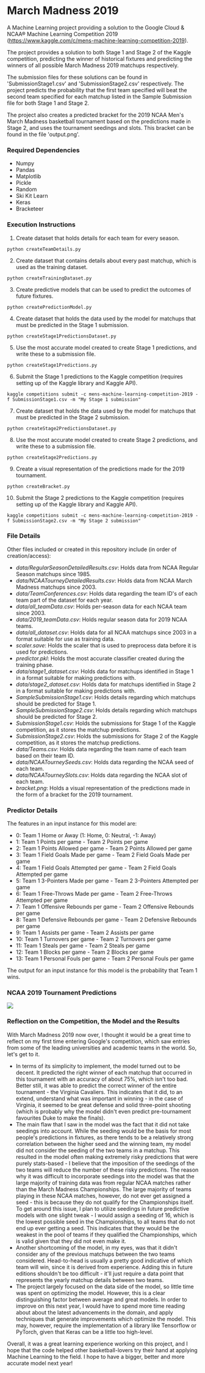 # March Madness 2019
A Machine Learning project providing a solution to the Google Cloud & NCAA® Machine Learning Competition 2019 (https://www.kaggle.com/c/mens-machine-learning-competition-2019).

The project provides a solution to both Stage 1 and Stage 2 of the Kaggle competition, predicting the winner of historical fixtures and predicting the winners of all possible March Madness 2019 matchups respectively. 

The submission files for these solutions can be found in 'SubmissionStage1.csv' and 'SubmissionStage2.csv' respectively. The project predicts the probability that the first team specified will beat the second team specified for each matchup listed in the Sample Submission file for both Stage 1 and Stage 2.

The project also creates a predicted bracket for the 2019 NCAA Men's March Madness basketball tournament based on the predictions made in Stage 2, and uses the tournament seedings and slots. This bracket can be found in the file 'output.png'.


### Required Dependencies
* Numpy
* Pandas
* Matplotlib
* Pickle
* Random
* Ski Kit Learn
* Keras
* Bracketeer


### Execution Instructions
1. Create dataset that holds details for each team for every season.
~~~~
python createTeamDetails.py
~~~~~~~~ 

2. Create dataset that contains details about every past matchup, which is used as the training dataset.
~~~~
python createTrainingDataset.py
~~~~~~~~ 

3. Create predictive models that can be used to predict the outcomes of future fixtures.
~~~~
python createPredictionModel.py
~~~~~~~~ 

4. Create dataset that holds the data used by the model for matchups that must be predicted in the Stage 1 submission.
~~~~
python createStage1PredictionsDataset.py
~~~~~~~~ 

5. Use the most accurate model created to create Stage 1 predictions, and write these to a submission file.
~~~~
python createStage1Predictions.py
~~~~~~~~ 

6. Submit the Stage 1 predictions to the Kaggle competition (requires setting up of the Kaggle library and Kaggle API).
~~~~
kaggle competitions submit -c mens-machine-learning-competition-2019 -f SubmissionStage1.csv -m "My Stage 1 submission"
~~~~~~~~ 

7. Create dataset that holds the data used by the model for matchups that must be predicted in the Stage 2 submission.
~~~~
python createStage2PredictionsDataset.py
~~~~~~~~ 

8. Use the most accurate model created to create Stage 2 predictions, and write these to a submission file.
~~~~
python createStage2Predictions.py
~~~~~~~~ 

9. Create a visual representation of the predictions made for the 2019 tournament.
~~~~
python createBracket.py
~~~~~~~~ 

10. Submit the Stage 2 predictions to the Kaggle competition (requires setting up of the Kaggle library and Kaggle API).
~~~~
kaggle competitions submit -c mens-machine-learning-competition-2019 -f SubmissionStage2.csv -m "My Stage 2 submission"
~~~~~~~~ 


### File Details
Other files included or created in this repository include (in order of creation/access):
* *data/RegularSeasonDetailedResults.csv*: Holds data from NCAA Regular Season matchups since 1985.
* *data/NCAATourneyDetailedResults.csv*: Holds data from NCAA March Madness matchups since 2003.
* *data/TeamConferences.csv*: Holds data regarding the team ID's of each team part of the dataset for each year.
* *data/all_teamData.csv*: Holds per-season data for each NCAA team since 2003.
* *data/2019_teamData.csv*: Holds regular season data for 2019 NCAA teams.
* *data/all_dataset.csv*: Holds data for all NCAA matchups since 2003 in a format suitable for use as training data.
* *scaler.save*: Holds the scaler that is used to preprocess data before it is used for predictions.
* *predictor.pkl*: Holds the most accurate classifier created during the training phase.
* *data/stage1_dataset.csv*: Holds data for matchups identified in Stage 1 in a format suitable for making predictions with.
* *data/stage2_dataset.csv*: Holds data for matchups identified in Stage 2 in a format suitable for making predictions with.
* *SampleSubmissionStage1.csv*: Holds details regarding which matchups should be predicted for Stage 1.
* *SampleSubmissionStage2.csv*: Holds details regarding which matchups should be predicted for Stage 2.
* *SubmissionStage1.csv*: Holds the submissions for Stage 1 of the Kaggle competition, as it stores the matchup predictions.
* *SubmissionStage2.csv*: Holds the submissions for Stage 2 of the Kaggle competition, as it stores the matchup predictions.
* *data/Teams.csv*: Holds data regarding the team name of each team based on their team ID. 
* *data/NCAATourneySeeds.csv*: Holds data regarding the NCAA seed of each team.
* *data/NCAATourneySlots.csv*: Holds data regarding the NCAA slot of each team.
* *bracket.png*: Holds a visual representation of the predictions made in the form of a bracket for the 2019 tournament.


### Predictor Details
The features in an input instance for this model are:	
* 0: Team 1 Home or Away (1: Home, 0: Neutral, -1: Away)
* 1: Team 1 Points per game - Team 2 Points per game
* 2: Team 1 Points Allowed per game - Team 2 Points Allowed per game
* 3: Team 1 Field Goals Made per game - Team 2 Field Goals Made per game
* 4: Team 1 Field Goals Attempted per game - Team 2 Field Goals Attempted per game
* 5: Team 1 3-Pointers Made per game - Team 2 3-Pointers Attempted per game
* 6: Team 1 Free-Throws Made per game - Team 2 Free-Throws Attempted per game
* 7: Team 1 Offensive Rebounds per game - Team 2 Offensive Rebounds per game
* 8: Team 1 Defensive Rebounds per game - Team 2 Defensive Rebounds per game
* 9: Team 1 Assists per game - Team 2 Assists per game
* 10: Team 1 Turnovers per game - Team 2 Turnovers per game
* 11: Team 1 Steals per game - Team 2 Steals per game
* 12: Team 1 Blocks per game - Team 2 Blocks per game
* 13: Team 1 Personal Fouls per game - Team 2 Personal Fouls per game

The output for an input instance for this model is the probability that Team 1 wins.


### NCAA 2019 Tournament Predictions
<img src = "bracket.png"/>


### Reflection on the Competition, the Model and the Results
With March Madness 2019 now over, I thought it would be a great time to reflect on my first time entering Google's competition, which saw entries from some of the leading universities and academic teams in the world. So, let's get to it.
* In terms of its simplicity to implement, the model turned out to be decent. It predicted the right winner of each matchup that occurred in this tournament with an accuracy of about 75%, which isn't too bad. Better still, it was able to predict the correct winner of the entire tournament - the Virginia Cavaliers. This indicates that it did, to an extend, understand what was important in winning - in the case of Virginia, it seemed to be great defense and solid three-point shooting (which is probably why the model didn't even predict pre-tournament favourites Duke to make the finals).
* The main flaw that I saw in the model was the fact that it did not take seedings into account. While the seeding would be the basis for most people's predictions in fixtures, as there tends to be a relatively strong correlation between the higher seed and the winning team, my model did not consider the seeding of the two teams in a matchup. This resulted in the model often making extremely risky predictions that were purely stats-based - I believe that the imposition of the seedings of the two teams will reduce the number of these risky predictions. The reason why it was difficult to incorporate seedings into the model was that the large majority of training data was from regular NCAA matches rather than the March Madness Championships. The large majority of teams playing in these NCAA matches, however, do not ever get assigned a seed - this is because they do not qualify for the Championships  itself. To get around this issue, I plan to utilize seedings in future predictive models with one slight tweak - I would assign a seeding of 16, which is the lowest possible seed in the Championships, to all teams that do not end up ever getting a seed. This indicates that they would be the weakest in the pool of teams if they qualified the Championships, which is valid given that they did not even make it.
* Another shortcoming of the model, in my eyes, was that it didn't consider any of the previous matchups between the two teams considered. Head-to-head is usually a pretty good indicative of which team will win, since it is derived from experience. Adding this in future editions shouldn't be too difficult - it'll just require a data point that represents the yearly matchup details between two teams.
* The project largely focused on the data side of the model, so little time was spent on optimizing the model. However, this is a clear distinguishing factor between average and great models. In order to improve on this next year, I would have to spend more time reading about about the latest advancements in the domain, and apply techniques that generate improvements which optimize the model. This may, however, require the implementation of a library like Tensorflow or PyTorch, given that Keras can be a little too high-level.

Overall, it was a great learning experience working on this project, and I hope that the code helped other basketball-lovers try their hand at applying Machine Learning to the field. I hope to have a bigger, better and more accurate model next year!
